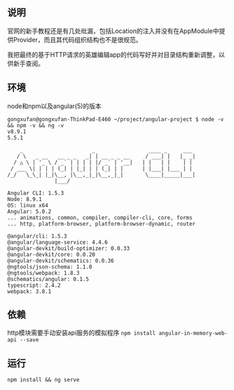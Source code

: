 ## 说明
官网的新手教程还是有几处纰漏，包括Location的注入并没有在AppModule中提供Provider，而且其代码组织结构也不是很规范。

我把最终的基于HTTP请求的英雄编辑app的代码写好并对目录结构重新调整，以供新手查阅。
## 环境
node和npm以及angular(5)的版本
```
gongxufan@gongxufan-ThinkPad-E460 ~/project/angular-project $ node -v && npm -v && ng -v
v8.9.1
5.5.1

    _                      _                 ____ _     ___
   / \   _ __   __ _ _   _| | __ _ _ __     / ___| |   |_ _|
  / △ \ | '_ \ / _` | | | | |/ _` | '__|   | |   | |    | |
 / ___ \| | | | (_| | |_| | | (_| | |      | |___| |___ | |
/_/   \_\_| |_|\__, |\__,_|_|\__,_|_|       \____|_____|___|
               |___/
    
Angular CLI: 1.5.3
Node: 8.9.1
OS: linux x64
Angular: 5.0.2
... animations, common, compiler, compiler-cli, core, forms
... http, platform-browser, platform-browser-dynamic, router

@angular/cli: 1.5.3
@angular/language-service: 4.4.6
@angular-devkit/build-optimizer: 0.0.33
@angular-devkit/core: 0.0.20
@angular-devkit/schematics: 0.0.36
@ngtools/json-schema: 1.1.0
@ngtools/webpack: 1.8.3
@schematics/angular: 0.1.5
typescript: 2.4.2
webpack: 3.8.1

```
## 依赖
http模块需要手动安装api服务的模拟程序
`npm install angular-in-memory-web-api --save`

## 运行
```
npm install && ng serve
```
